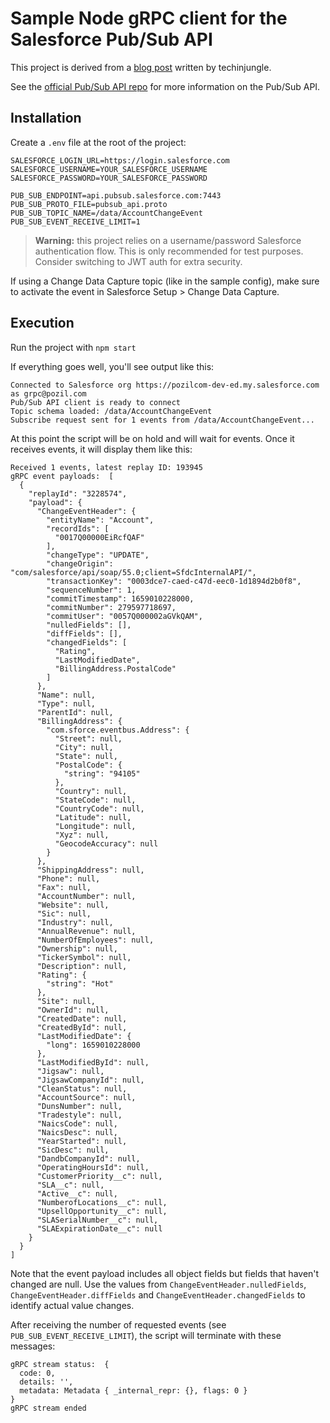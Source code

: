 # Sample Node gRPC client for the Salesforce Pub/Sub API

This project is derived from a [blog post](https://jungleeforce.com/2021/11/11/connecting-to-salesforce-using-pub-sub-api-grpc/) written by techinjungle.

See the [official Pub/Sub API repo](https://github.com/developerforce/pub-sub-api) for more information on the Pub/Sub API.

## Installation

Create a `.env` file at the root of the project:

```properties
SALESFORCE_LOGIN_URL=https://login.salesforce.com
SALESFORCE_USERNAME=YOUR_SALESFORCE_USERNAME
SALESFORCE_PASSWORD=YOUR_SALESFORCE_PASSWORD

PUB_SUB_ENDPOINT=api.pubsub.salesforce.com:7443
PUB_SUB_PROTO_FILE=pubsub_api.proto
PUB_SUB_TOPIC_NAME=/data/AccountChangeEvent
PUB_SUB_EVENT_RECEIVE_LIMIT=1
```

> **Warning:** this project relies on a username/password Salesforce authentication flow. This is only recommended for test purposes. Consider switching to JWT auth for extra security.

If using a Change Data Capture topic (like in the sample config), make sure to activate the event in Salesforce Setup > Change Data Capture.

## Execution

Run the project with `npm start`

If everything goes well, you'll see output like this:

```
Connected to Salesforce org https://pozilcom-dev-ed.my.salesforce.com as grpc@pozil.com
Pub/Sub API client is ready to connect
Topic schema loaded: /data/AccountChangeEvent
Subscribe request sent for 1 events from /data/AccountChangeEvent...
```

At this point the script will be on hold and will wait for events.
Once it receives events, it will display them like this:

```
Received 1 events, latest replay ID: 193945
gRPC event payloads:  [
  {
    "replayId": "3228574",
    "payload": {
      "ChangeEventHeader": {
        "entityName": "Account",
        "recordIds": [
          "0017Q00000EiRcfQAF"
        ],
        "changeType": "UPDATE",
        "changeOrigin": "com/salesforce/api/soap/55.0;client=SfdcInternalAPI/",
        "transactionKey": "0003dce7-caed-c47d-eec0-1d1894d2b0f8",
        "sequenceNumber": 1,
        "commitTimestamp": 1659010228000,
        "commitNumber": 279597718697,
        "commitUser": "0057Q000002aGVkQAM",
        "nulledFields": [],
        "diffFields": [],
        "changedFields": [
          "Rating",
          "LastModifiedDate",
          "BillingAddress.PostalCode"
        ]
      },
      "Name": null,
      "Type": null,
      "ParentId": null,
      "BillingAddress": {
        "com.sforce.eventbus.Address": {
          "Street": null,
          "City": null,
          "State": null,
          "PostalCode": {
            "string": "94105"
          },
          "Country": null,
          "StateCode": null,
          "CountryCode": null,
          "Latitude": null,
          "Longitude": null,
          "Xyz": null,
          "GeocodeAccuracy": null
        }
      },
      "ShippingAddress": null,
      "Phone": null,
      "Fax": null,
      "AccountNumber": null,
      "Website": null,
      "Sic": null,
      "Industry": null,
      "AnnualRevenue": null,
      "NumberOfEmployees": null,
      "Ownership": null,
      "TickerSymbol": null,
      "Description": null,
      "Rating": {
        "string": "Hot"
      },
      "Site": null,
      "OwnerId": null,
      "CreatedDate": null,
      "CreatedById": null,
      "LastModifiedDate": {
        "long": 1659010228000
      },
      "LastModifiedById": null,
      "Jigsaw": null,
      "JigsawCompanyId": null,
      "CleanStatus": null,
      "AccountSource": null,
      "DunsNumber": null,
      "Tradestyle": null,
      "NaicsCode": null,
      "NaicsDesc": null,
      "YearStarted": null,
      "SicDesc": null,
      "DandbCompanyId": null,
      "OperatingHoursId": null,
      "CustomerPriority__c": null,
      "SLA__c": null,
      "Active__c": null,
      "NumberofLocations__c": null,
      "UpsellOpportunity__c": null,
      "SLASerialNumber__c": null,
      "SLAExpirationDate__c": null
    }
  }
]
```

Note that the event payload includes all object fields but fields that haven't changed are null.
Use the values from `ChangeEventHeader.nulledFields`, `ChangeEventHeader.diffFields` and `ChangeEventHeader.changedFields` to identify actual value changes.

After receiving the number of requested events (see `PUB_SUB_EVENT_RECEIVE_LIMIT`), the script will terminate with these messages:

```
gRPC stream status:  {
  code: 0,
  details: '',
  metadata: Metadata { _internal_repr: {}, flags: 0 }
}
gRPC stream ended
```

